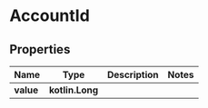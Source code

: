 
# AccountId

## Properties
Name | Type | Description | Notes
------------ | ------------- | ------------- | -------------
**value** | **kotlin.Long** |  | 



